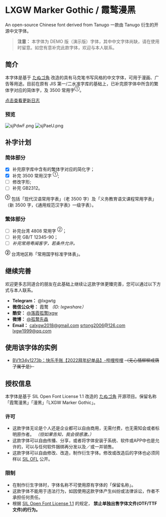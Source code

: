 # LXGW Marker Gothic / 霞鹜漫黑
An open-source Chinese font derived from Tanugo 一款由 Tanugo 衍生的开源中文字体。

> **注意：**
> 本字体为 DEMO 版（演示版）字体，其中中文字体尚缺，请在使用时留意。如您有意补完此款字体，欢迎与本人联系。

## 简介
本字体是基于 [たぬゴ角](https://tanukifont.com/) 改造的具有马克笔书写风格的中文字体，可用于漫画、广告等用途。目前在原有 JIS 第一/二水准字库的基础上，已补完原字体中所含的繁体字对应的简体字，及 3500 常用字<sup>①</sup>。

[点击查看更新日志](https://github.com/lxgw/LxgwMarkerGothic/blob/main/HISTORY.md)

### 预览
![sjPdwF.png](https://s3.ax1x.com/2021/01/26/sjPdwF.png)
![sjPaeU.png](https://s3.ax1x.com/2021/01/26/sjPaeU.png)
## 补字计划
### 简体部分
- [x] 补完原字库中含有的繁体字对应的简化字；
- [x] 补完 3500 常用汉字 <sup>①</sup>;
- [ ] 修改字形; 
- [ ] 补完 GB2312。

**<sup>①</sup>** 包括「现代汉语常用字表」（老 3500 字）及「义务教育语文课程常用字表」（新 3500 字，《通用规范汉字表》一级字表）。

### 繁体部分 
- [ ] 补完台湾 4808 常用字 <sup>②</sup>；
- [ ] 补完 GB/T 12345-90；
- [ ] *补完常用粤闽客字，若条件允许。*

**<sup>②</sup>** 台湾地区称「常用国字标准字体表」。

## 继续完善
欢迎更多志同道合的朋友在此基础上继续让这款字体更臻完善，您可以通过以下方式与本人联系。
- **Telegram：** @lxgwtg
- **微信公众号：** 霞鹜 *（ID: lxgwshare）*
- **酷安：** [@落霞孤鹜lxgw](https://www.coolapk.com/u/633884)
- **微博：** [@孤鹜先森](https://weibo.com/6624339726)
- **Email：** calxgw2018@gmail.com srtong2006@126.com lxgw1999@qq.com

## 使用该字体的实例
- [BV1t34y1273b：快乐手账【2022拜年纪单品】-哔哩哔哩](https://b23.tv/LeR0zlj)  ~~（无心插柳柳成荫了属于是）~~

## 授权信息
本字体是基于 SIL Open Font License 1.1 改造的 [たぬゴ角](https://tanukifont.com/) 开源项目。保留名称「霞鹜漫黑」「漫黑」「LXGW Marker Gothic」。
### 许可
- 这款字体无论是个人还是企业都可以自由商用，无需付费，也无需知会或者标明原作者。 *（但如果告知，我会很感激。）*
- 这款字体可以自由传播、分享，或者将字体安装于系统、软件或APP中也是允许的，可以与任何软件捆绑再分发以及／或一并销售。
- 这款字体可以自由修改、改造，制作衍生字体。修改或改造后的字体也必须同样以 [SIL OFL](https://scripts.sil.org/OFL) 公开。
### 限制
- 在制作衍生字体时，字体名称不可使用原有字体的「保留名称」。
- 这款字体不能用于违法行为，如因使用这款字体产生纠纷或法律诉讼，作者不承担任何责任。
- 根据 [SIL Open Font License 1.1](https://scripts.sil.org/OFL) 的规定， **禁止单独出售字体文件(OTF/TTF文件)的行为。**
